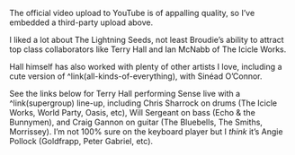 The official video upload to YouTube is of appalling quality, so I’ve embedded a third-party upload above. 

I liked a lot about The Lightning Seeds, not least Broudie’s ability to attract top class collaborators like Terry Hall and Ian McNabb of The Icicle Works.  

Hall himself has also worked with plenty of other artists I love, including a cute version of ^link(all-kinds-of-everything), with Sinéad O’Connor.

See the links below for Terry Hall performing Sense live with a ^link(supergroup) line-up, including Chris Sharrock on drums (The Icicle Works, World Party, Oasis, etc), Will Sergeant on bass (Echo & the Bunnymen), and Craig Gannon on guitar (The Bluebells, The Smiths, Morrissey). I’m not 100% sure on the keyboard player but I *think* it’s Angie Pollock (Goldfrapp, Peter Gabriel, etc).
